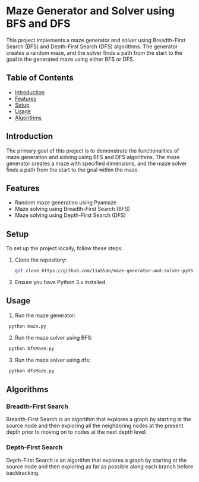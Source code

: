 # Maze Generator and Solver using BFS and DFS

This project implements a maze generator and solver using Breadth-First Search (BFS) and Depth-First Search (DFS) algorithms. The generator creates a random maze, and the solver finds a path from the start to the goal in the generated maze using either BFS or DFS.

## Table of Contents
- [Introduction](#introduction)
- [Features](#features)
- [Setup](#setup)
- [Usage](#usage)
- [Algorithms](#algorithms)

## Introduction

The primary goal of this project is to demonstrate the functionalities of maze generation and solving using BFS and DFS algorithms. The maze generator creates a maze with specified dimensions, and the maze solver finds a path from the start to the goal within the maze.

## Features

- Random maze generation using Pyamaze
- Maze solving using Breadth-First Search (BFS)
- Maze solving using Depth-First Search (DFS)

## Setup

To set up the project locally, follow these steps:

1. Clone the repository:
   ```bash
   git clone https://github.com/11a55an/maze-generator-and-solver-python.git
   ```

2. Ensure you have Python 3.x installed.

## Usage

1. Run the maze generator:
  ```bash
   python maze.py
   ```

2. Run the maze solver using BFS:
  ```bash
   python bfsMaze.py
   ```

3. Run the maze solver using dfs:
  ```bash
   python dfsMaze.py
   ```

## Algorithms

### Breadth-First Search

Breadth-First Search is an algorithm that explores a graph by starting at the source node and then exploring all the neighboring nodes at the present depth prior to moving on to nodes at the next depth level.

### Depth-First Search

Depth-First Search is an algorithm that explores a graph by starting at the source node and then exploring as far as possible along each branch before backtracking.
